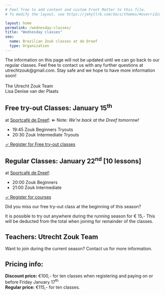 ```yaml
---
# Feel free to add content and custom Front Matter to this file.
# To modify the layout, see https://jekyllrb.com/docs/themes/#overriding-theme-defaults

layout: home
permalink: /wednesday-classes/
title: "Wednesday classes"
seo:
  name: Brazilian Zouk classes at de Dreef
  type: Organization
---
```


<section class='looming-notice'>
<p>
The information on this page will not be updated until we can go back to our regular classes.
Feel free to contact us with any further questions at utrechtzouk@gmail.com.
Stay safe and we hope to have more information soon!
<br/>
<br/>
The Utrecht Zouk Team<br/>
Lisa Denise van der Plaats
</p>
</section>

## Free try-out Classes: January 15<sup>th</sup>
at [Sportcafé de Dreef](https://www.google.com/maps/place/Sportcafe+De+Dreef/@52.1210203,5.1168421,17z/data=!3m1!4b1!4m5!3m4!1s0x47c66f20f13d3cad:0x4866ca24be334309!8m2!3d52.1210203!4d5.1190308):
⇐ 
Note:
<i>
We're back at the Dreef tomorrow!
</i>

- 19:45 Zouk Beginners Tryouts
- 20:30 Zouk Intermediate Tryouts

<a
  class="call-to-action"
  target="blank"
  href="http://www.salsaventura.nl/utrecht">
  ✓ Register for Free try-out classes
</a>


## Regular Classes: January 22<sup>nd</sup> [10 lessons]

at [Sportcafé de Dreef](https://www.google.com/maps/place/Sportcafe+De+Dreef/@52.1210203,5.1168421,17z/data=!3m1!4b1!4m5!3m4!1s0x47c66f20f13d3cad:0x4866ca24be334309!8m2!3d52.1210203!4d5.1190308):
- 20:00 Zouk Beginners
- 21:00 Zouk Intermediate

<a
  class="call-to-action"
  target="blank"
  href="http://www.salsaventura.nl/utrecht">
  ✓ Register for courses
</a>

Did you miss our free try-out class at the beginning of this season?

It is possible to try out anywhere during the running season for € 15,-
This will be deducted from the total when joining for remainder of the classes.

## Teachers: Utrecht Zouk Team

Want to join during the current season?
Contact us for more information.

## Pricing info:
**Discount price:** €100,- for ten classes
when registering and paying on or before Friday January 17<sup>th</sup>  
**Regular price:** €115,- for ten classes.
